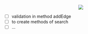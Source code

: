 
<p align="center"><img  src="https://github.com/Ddieguin/GRAFO/blob/master/..png?raw=true" /></p>

- [ ] validation in method addEdge
- [ ] to create methods of search
- [ ] ...
